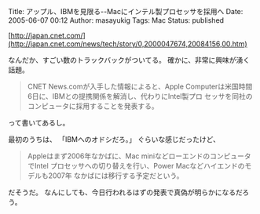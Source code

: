 Title: アップル、IBMを見限る--Macにインテル製プロセッサを採用へ
Date: 2005-06-07 00:12
Author: masayukig
Tags: Mac
Status: published

[http://japan.cnet.com/](http://japan.cnet.com/news/tech/story/0,2000047674,20084156,00.htm)

なんだか、すごい数のトラックバックがついてる。
確かに、非常に興味が湧く話題。

> CNET News.comが入手した情報によると、Apple
> Computerは米国時間6日に、IBMとの提携関係を解消し、代わりにIntel製プロ
> セッサを同社のコンピュータに採用することを発表する。

って書いてあるし。

最初のうちは、
「IBMへのオドシだろ。」
ぐらいな感じだったけど、

> Appleはまず2006年なかばに、Mac
> miniなどローエンドのコンピュータでIntel
> プロセッサへの切り替えを行い、Power Macなどハイエンドのモデルも2007年
> なかばには移行する予定だという。

だそうだ。
なんにしても、今日行われるはずの発表で真偽が明らかになるだろう。
